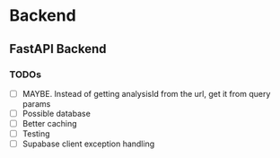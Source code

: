 # Backend

## FastAPI Backend

### TODOs

- [ ] MAYBE. Instead of getting analysisId from the url, get it from query params
- [ ] Possible database
- [ ] Better caching
- [ ] Testing
- [ ] Supabase client exception handling